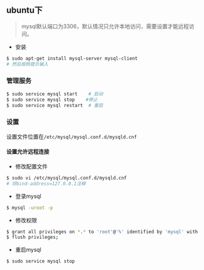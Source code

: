 ## ubuntu下
> mysql默认端口为3306，默认情况只允许本地访问，需要设置才能远程访问。

- 安装
```zsh
$ sudo apt-get install mysql-server mysql-client
# 然后按照提示输入
```

### 管理服务
```zsh
$ sudo service mysql start    # 启动
$ sudo service mysql stop    #停止
$ sudo service mysql restart  # 重启
```

### 设置
设置文件位置在`/etc/mysql/mysql.conf.d/mysqld.cnf`
#### 设置允许远程连接
- 修改配置文件
```zsh
$ sudo vi /etc/mysql/mysql.conf.d/mysqld.cnf
# 将bind-address=127.0.0.1注释
```
- 登录mysql
```zsh
$ mysql -uroot -p
```
- 修改权限
```zsh
$ grant all privileges on *.* to 'root'@'%' identified by 'mysql' with grant option;   # 其中'mysql'为数据库访问密码
$ flush privileges;
```

- 重启mysql
```zsh
$ sudo service mysql stop
```

